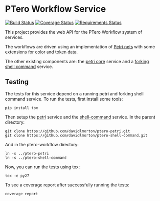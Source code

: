 # PTero Workflow Service
[![Build Status](https://travis-ci.org/davidlmorton/ptero-workflow.svg?branch=master)](https://travis-ci.org/davidlmorton/ptero-workflow)
[![Coverage Status](https://coveralls.io/repos/github/davidlmorton/ptero-workflow/badge.svg)](https://coveralls.io/github/davidlmorton/ptero-workflow)
[![Requirements Status](https://requires.io/github/davidlmorton/ptero-workflow/requirements.svg?branch=master)](https://requires.io/github/davidlmorton/ptero-workflow/requirements/?branch=master)


This project provides the web API for the PTero Workflow system of services.

The workflows are driven using an implementation of [Petri
nets](https://en.wikipedia.org/wiki/Petri_net) with some extensions for
[color](https://en.wikipedia.org/wiki/Coloured_Petri_net) and token data.

The other existing components are: the [petri
core](https://github.com/genome/ptero-petri) service and a [forking shell
command](https://github.com/genome/ptero-shell-command) service.


## Testing

The tests for this service depend on a running petri and forking shell command
service.  To run the tests, first install some tools:

    pip install tox

Then setup the [petri](https://github.com/davidlmorton/ptero-petri) service and the
[shell-command](https://github.com/davidlmorton/ptero-shell-command) service. In the
parent directory:

    git clone https://github.com/davidlmorton/ptero-petri.git
    git clone https://github.com/davidlmorton/ptero-shell-command.git

And in the ptero-workflow directory:

    ln -s ../ptero-petri
    ln -s ../ptero-shell-command

Now, you can run the tests using tox:

    tox -e py27

To see a coverage report after successfully running the tests:

    coverage report

